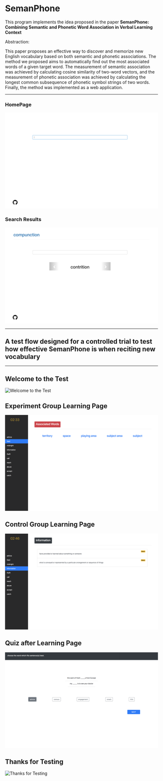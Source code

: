 # SemanPhone

This program implements the idea proposed in the paper **SemanPhone: Combining Semantic and Phonetic 
Word Association in Verbal Learning Context**

Abstraction:

This paper proposes an effective way to discover and memorize new English vocabulary based on both semantic and phonetic associations. The method we proposed aims to automatically find out the most associated words of a given target word. The measurement of semantic association was achieved by calculating cosine similarity of two-word vectors, and the measurement of phonetic association was achieved by calculating the longest common subsequence of phonetic symbol strings of two words. Finally, the method was implemented as a web application.

---

### HomePage

![HomePage](https://github.com/MartiBook/SemanPhone/raw/master/demo_images/homepage.png)


### Search Results

![Search Results](https://github.com/MartiBook/SemanPhone/raw/master/demo_images/search_results.png)


---

## A test flow designed for a controlled trial to test how effective SemanPhone is when reciting new vocabulary
---

## Welcome to the Test

![Welcome to the Test](https://github.com/MartiBook/SemanPhone/raw/master/demo_images/welcome.png)


## Experiment Group Learning Page
![Experiment Group Learning Page](https://github.com/MartiBook/SemanPhone/raw/master/demo_images/experiment.png)


## Control Group Learning Page
![Control Group Learning Page](https://github.com/MartiBook/SemanPhone/raw/master/demo_images/control.png)


## Quiz after Learning Page
![Quiz after Learning Page](https://github.com/MartiBook/SemanPhone/raw/master/demo_images/quiz.png)


## Thanks for Testing
![Thanks for Testing](https://github.com/MartiBook/SemanPhone/raw/master/demo_images/thankyou.png)
